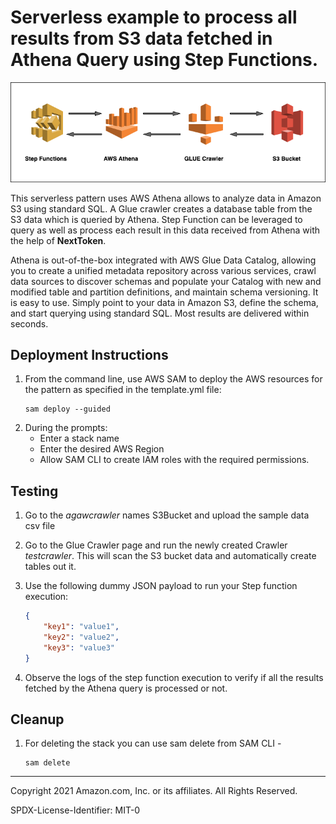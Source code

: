 # Serverless example to process all results from S3 data fetched in Athena Query using Step Functions. 

![Concept](./sf-athena-glue.png)

This serverless pattern uses AWS Athena allows to analyze data in Amazon S3 using standard SQL. 
A Glue crawler creates a database table from the S3 data which is queried by Athena. 
Step Function can be leveraged to query as well as process each result in this data received from Athena with the help 
of **NextToken**.

Athena is out-of-the-box integrated with AWS Glue Data Catalog, allowing you to create a unified metadata repository 
across various services, crawl data sources to discover schemas and populate your Catalog with new and modified table 
and partition definitions, and maintain schema versioning. It is easy to use. Simply point to your data in Amazon S3, 
define the schema, and start querying using standard SQL. Most results are delivered within seconds.

## Deployment Instructions

1. From the command line, use AWS SAM to deploy the AWS resources for the pattern as specified in the template.yml file:
    ```
    sam deploy --guided
    ```
1. During the prompts:
    * Enter a stack name
    * Enter the desired AWS Region
    * Allow SAM CLI to create IAM roles with the required permissions.


## Testing

1. Go to the *agawcrawler* names S3Bucket and upload the sample data csv file

2. Go to the Glue Crawler page and run the newly created Crawler *testcrawler*. This will scan the S3 bucket data and 
   automatically create tables out it.

3. Use the following dummy JSON payload to run your Step function execution:
    ```JSON
    {
        "key1": "value1",
        "key2": "value2",
        "key3": "value3"
    }
    ```
4. Observe the logs of the step function execution to verify if all the results fetched by the Athena query is processed or not.

## Cleanup

 1. For deleting the stack you can use sam delete from SAM CLI -
    ```
    sam delete
    ```

----
Copyright 2021 Amazon.com, Inc. or its affiliates. All Rights Reserved.

SPDX-License-Identifier: MIT-0
